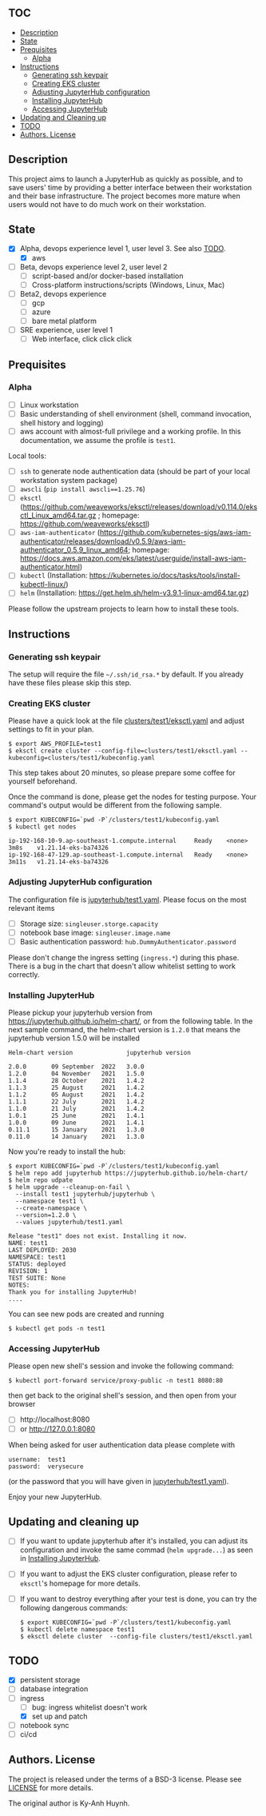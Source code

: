 ## TOC

- [Description](#description)
- [State](#state)
- [Prequisites](#prequisites)
  - [Alpha](#alpha)
- [Instructions](#instructions)
  - [Generating ssh keypair](#generating-ssh-keypair)
  - [Creating EKS cluster](#creating-eks-cluster)
  - [Adjusting JupyterHub configuration](#adjusting-jupyterhub-configuration)
  - [Installing JupyterHub](#installing-jupyterhub)
  - [Accessing JupyterHub](#accessing-jupyterhub)
- [Updating and Cleaning up](#updating-and-cleaning-up)
- [TODO](#todo)
- [Authors. License](#authors-license)

## Description

This project aims to launch a JupyterHub as quickly as possible,
and to save users' time by providing a better interface between their
workstation and their base infrastructure. The project becomes more mature
when users would not have to do much work on their workstation.

## State

- [x] Alpha, devops experience level 1, user level 3. See also [TODO](#TODO).
    - [x] aws
- [ ] Beta, devops experience level 2, user level 2
    - [ ] script-based and/or docker-based installation
    - [ ] Cross-platform instructions/scripts (Windows, Linux, Mac)
- [ ] Beta2, devops experience
    - [ ] gcp
    - [ ] azure
    - [ ] bare metal platform
- [ ] SRE experience, user level 1
    - [ ] Web interface, click click click

## Prequisites

### Alpha

- [ ] Linux workstation
- [ ] Basic understanding of shell environment (shell, command invocation, shell history and logging)
- [ ] aws account with almost-full privilege and a working profile.
      In this documentation, we assume the profile is `test1`.

Local tools:

- [ ] `ssh` to generate node authentication data (should be part of your local workstation system package)
- [ ] `awscli` (`pip install awscli==1.25.76`)
- [ ] `eksctl` (https://github.com/weaveworks/eksctl/releases/download/v0.114.0/eksctl_Linux_amd64.tar.gz ; homepage: https://github.com/weaveworks/eksctl)
- [ ] `aws-iam-authenticator` (https://github.com/kubernetes-sigs/aws-iam-authenticator/releases/download/v0.5.9/aws-iam-authenticator_0.5.9_linux_amd64; homepage: https://docs.aws.amazon.com/eks/latest/userguide/install-aws-iam-authenticator.html)
- [ ] `kubectl` (Installation: https://kubernetes.io/docs/tasks/tools/install-kubectl-linux/)
- [ ] `helm` (Installation: https://get.helm.sh/helm-v3.9.1-linux-amd64.tar.gz)

Please follow the upstream projects to learn how to install these tools.

## Instructions

### Generating ssh keypair

The setup will require the file `~/.ssh/id_rsa.*` by default.
If you already have these files please skip this step.

### Creating EKS cluster

Please have a quick look at the file [clusters/test1/eksctl.yaml](./clusters/test1/eksctl.yaml)
and adjust settings to fit in your plan.

```
$ export AWS_PROFILE=test1
$ eksctl create cluster --config-file=clusters/test1/eksctl.yaml --kubeconfig=clusters/test1/kubeconfig.yaml
```

This step takes about 20 minutes, so please prepare some coffee for yourself beforehand.

Once the command is done, please get the nodes for testing purpose.
Your command's output would be different from the following sample.

```
$ export KUBECONFIG=`pwd -P`/clusters/test1/kubeconfig.yaml
$ kubectl get nodes

ip-192-168-10-9.ap-southeast-1.compute.internal     Ready    <none>   3m8s    v1.21.14-eks-ba74326
ip-192-168-47-129.ap-southeast-1.compute.internal   Ready    <none>   3m11s   v1.21.14-eks-ba74326
```

### Adjusting JupyterHub configuration

The configuration file is [jupyterhub/test1.yaml](jupyterhub/test1.yaml).
Please focus on the most relevant items

- [ ] Storage size: `singleuser.storge.capacity`
- [ ] notebook base image: `singleuser.image.name`
- [ ] Basic authentication password: `hub.DummyAuthenticator.password`

Please don't change the ingress setting (`ingress.*`) during this phase.
There is a bug in the chart that doesn't allow whitelist setting to work correctly.

### Installing JupyterHub

Please pickup your jupyterhub version from https://jupyterhub.github.io/helm-chart/,
or from the following table. In the next sample command, the helm-chart version
is `1.2.0` that means the jupyterhub version 1.5.0 will be installed

```
Helm-chart version               jupyterhub version

2.0.0       09 September  2022   3.0.0
1.2.0       04 November   2021   1.5.0
1.1.4       28 October    2021   1.4.2
1.1.3       25 August     2021   1.4.2
1.1.2       05 August     2021   1.4.2
1.1.1       22 July       2021   1.4.2
1.1.0       21 July       2021   1.4.2
1.0.1       25 June       2021   1.4.1
1.0.0       09 June       2021   1.4.1
0.11.1      15 January    2021   1.3.0
0.11.0      14 January    2021   1.3.0
```

Now you're ready to install the hub:

```
$ export KUBECONFIG=`pwd -P`/clusters/test1/kubeconfig.yaml
$ helm repo add jupyterhub https://jupyterhub.github.io/helm-chart/
$ helm repo udpate
$ helm upgrade --cleanup-on-fail \
  --install test1 jupyterhub/jupyterhub \
  --namespace test1 \
  --create-namespace \
  --version=1.2.0 \
  --values jupyterhub/test1.yaml

Release "test1" does not exist. Installing it now.
NAME: test1
LAST DEPLOYED: 2030
NAMESPACE: test1
STATUS: deployed
REVISION: 1
TEST SUITE: None
NOTES:
Thank you for installing JupyterHub!
....
```

You can see new pods are created and running

```
$ kubectl get pods -n test1
```

### Accessing JupyterHub

Please open new shell's session and invoke the following command:

```
$ kubectl port-forward service/proxy-public -n test1 8080:80
```

then get back to the original shell's session, and then open from your browser

- [ ] http://localhost:8080
- [ ] or http://127.0.0.1:8080

When being asked for user authentication data please complete with

```
username:  test1
password:  verysecure
```

(or the password that you will have given in [jupyterhub/test1.yaml](jupyterhub/test1.yaml)).

Enjoy your new JupyterHub.

## Updating and cleaning up

- [ ] If you want to update jupyterhub after it's installed, you can adjust
      its configuration and invoke the same commad (`helm upgrade...`)
      as seen in [Installing JupyterHub](#installing-jupyterhub).
- [ ] If you want to adjust the EKS cluster configuration, please refer
      to `eksctl`'s homepage for more details.
- [ ] If you want to destroy everything after your test is done, you can try
      the following dangerous commands:

      $ export KUBECONFIG=`pwd -P`/clusters/test1/kubeconfig.yaml
      $ kubectl delete namespace test1
      $ eksctl delete cluster  --config-file clusters/test1/eksctl.yaml

## TODO

- [x] persistent storage
- [ ] database integration
- [ ] ingress
    - [ ] bug: ingress whitelist doesn't work
    - [x] set up and patch
- [ ] notebook sync
- [ ] ci/cd

## Authors. License

The project is released under the terms of a BSD-3 license.
Please see [LICENSE](LICENSE) for more details.

The original author is Ky-Anh Huynh.
